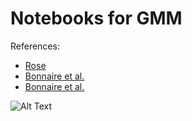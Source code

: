 # Notebooks for GMM

References:
  * [Rose](https://ieeexplore.ieee.org/document/726788/)
  * [Bonnaire et al.](https://link.aps.org/pdf/10.1103/PhysRevE.103.012105)
  * [Bonnaire et al.](https://ieeexplore.ieee.org/abstract/document/9610018/)

![Alt Text](https://raw.githubusercontent.com/AurelienDecelle/RoscoffAI2023/main/GMM/GMM.gif)
